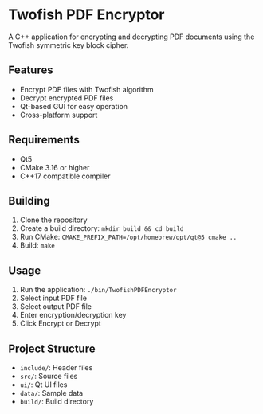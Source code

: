 # Twofish PDF Encryptor

A C++ application for encrypting and decrypting PDF documents using the Twofish symmetric key block cipher.

## Features

- Encrypt PDF files with Twofish algorithm
- Decrypt encrypted PDF files
- Qt-based GUI for easy operation
- Cross-platform support

## Requirements

- Qt5
- CMake 3.16 or higher
- C++17 compatible compiler

## Building

1. Clone the repository
2. Create a build directory: `mkdir build && cd build`
3. Run CMake: `CMAKE_PREFIX_PATH=/opt/homebrew/opt/qt@5 cmake ..`
4. Build: `make`

## Usage

1. Run the application: `./bin/TwofishPDFEncryptor`
2. Select input PDF file
3. Select output PDF file
4. Enter encryption/decryption key
5. Click Encrypt or Decrypt

## Project Structure

- `include/`: Header files
- `src/`: Source files
- `ui/`: Qt UI files
- `data/`: Sample data
- `build/`: Build directory

